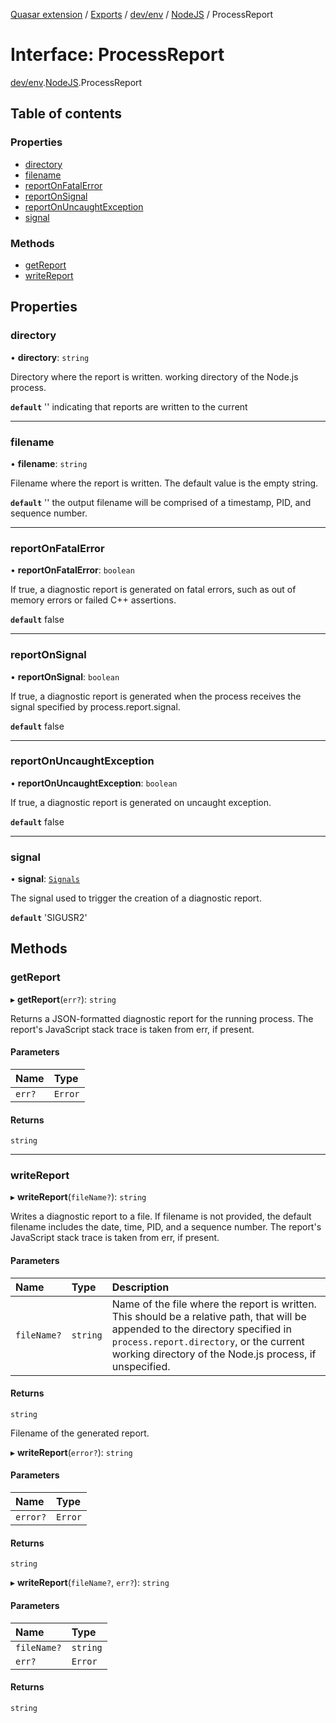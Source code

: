 [Quasar extension](../index.md) / [Exports](../modules.md) / [dev/env](../modules/dev_env.md) / [NodeJS](../modules/dev_env.NodeJS.md) / ProcessReport

# Interface: ProcessReport

[dev/env](../modules/dev_env.md).[NodeJS](../modules/dev_env.NodeJS.md).ProcessReport

## Table of contents

### Properties

- [directory](dev_env.NodeJS.ProcessReport.md#directory)
- [filename](dev_env.NodeJS.ProcessReport.md#filename)
- [reportOnFatalError](dev_env.NodeJS.ProcessReport.md#reportonfatalerror)
- [reportOnSignal](dev_env.NodeJS.ProcessReport.md#reportonsignal)
- [reportOnUncaughtException](dev_env.NodeJS.ProcessReport.md#reportonuncaughtexception)
- [signal](dev_env.NodeJS.ProcessReport.md#signal)

### Methods

- [getReport](dev_env.NodeJS.ProcessReport.md#getreport)
- [writeReport](dev_env.NodeJS.ProcessReport.md#writereport)

## Properties

### directory

• **directory**: `string`

Directory where the report is written.
working directory of the Node.js process.

**`default`** '' indicating that reports are written to the current

___

### filename

• **filename**: `string`

Filename where the report is written.
The default value is the empty string.

**`default`** '' the output filename will be comprised of a timestamp,
PID, and sequence number.

___

### reportOnFatalError

• **reportOnFatalError**: `boolean`

If true, a diagnostic report is generated on fatal errors,
such as out of memory errors or failed C++ assertions.

**`default`** false

___

### reportOnSignal

• **reportOnSignal**: `boolean`

If true, a diagnostic report is generated when the process
receives the signal specified by process.report.signal.

**`default`** false

___

### reportOnUncaughtException

• **reportOnUncaughtException**: `boolean`

If true, a diagnostic report is generated on uncaught exception.

**`default`** false

___

### signal

• **signal**: [`Signals`](../modules/dev_env.NodeJS.md#signals)

The signal used to trigger the creation of a diagnostic report.

**`default`** 'SIGUSR2'

## Methods

### getReport

▸ **getReport**(`err?`): `string`

Returns a JSON-formatted diagnostic report for the running process.
The report's JavaScript stack trace is taken from err, if present.

#### Parameters

| Name | Type |
| :------ | :------ |
| `err?` | `Error` |

#### Returns

`string`

___

### writeReport

▸ **writeReport**(`fileName?`): `string`

Writes a diagnostic report to a file. If filename is not provided, the default filename
includes the date, time, PID, and a sequence number.
The report's JavaScript stack trace is taken from err, if present.

#### Parameters

| Name | Type | Description |
| :------ | :------ | :------ |
| `fileName?` | `string` | Name of the file where the report is written. This should be a relative path, that will be appended to the directory specified in `process.report.directory`, or the current working directory of the Node.js process, if unspecified. |

#### Returns

`string`

Filename of the generated report.

▸ **writeReport**(`error?`): `string`

#### Parameters

| Name | Type |
| :------ | :------ |
| `error?` | `Error` |

#### Returns

`string`

▸ **writeReport**(`fileName?`, `err?`): `string`

#### Parameters

| Name | Type |
| :------ | :------ |
| `fileName?` | `string` |
| `err?` | `Error` |

#### Returns

`string`
